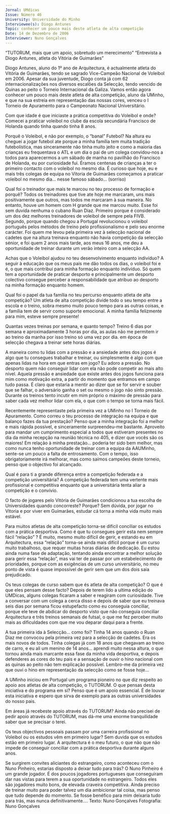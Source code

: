 ```yaml
---
Jornal: UMdicas
Issue: Número 46
University: Universidade do Minho
Interviewee(s): Diogo Antunes
Topic: conhecer um pouco mais deste atleta de alta competição
Date: 14 de Dezembro de 2006
Interviewer: Nuno Gonçalves
---
```


“TUTORUM, mais que um apoio, sobretudo um merecimento” 
“Entrevista a Diogo Antunes, atleta do
Vitória de Guimarães”

Diogo Antunes, aluno do 1º ano de Arquitectura, é actualmente atleta do Vitória de
Guimarães, tendo se sagrado Vice-Campeão Nacional de Voleibol em 2006. Apesar
da sua juventude, Diogo conta já com 62 internacionalizações nos diversos escalões
da Selecção, tendo vencido de Quinas ao peito o Torneio Internacional da Galiza.
Vamos então agora conhecer um pouco mais deste atleta de alta competição, aluno
da UMinho, e que na sua estreia em representação das nossas cores, venceu o I
Torneio de Apuramento para o Campeonato Nacional Universitário.

Com que idade é que iniciaste a prática
competitiva do Voleibol e onde?
Comecei a praticar voleibol no clube da escola
secundária Francisco de Holanda quando tinha
quando tinha 8 anos.

Porquê o Voleibol, e não por exemplo, o “banal”
Futebol?
Na altura eu cheguei a jogar futebol ate porque a
minha família tem muita tradição futebolística, mas
sinceramente não tinha muito jeito e como a maioria
das crianças eu frequentava o ATL e um dia o pai de
um colega convidou-nos a todos para aparecermos a
um sábado de manha no pavilhão do Francisco de
Holanda, eu por curiosidade fui. Éramos centenas de
crianças a ter o primeiro contacto com o voleibol no
mesmo dia. É curioso que hoje, eu e mais três colegas
de equipa no Vitoria de Guimarães começamos a
praticar voleibol no mesmo dia… nesse famoso
sábado… (sorriso)

Qual foi o treinador que mais te marcou no teu
processo de formação e porquê?
Todos os treinadores que tive ate hoje me marcaram,
uns mais positivamente que outros, mas todos me
marcaram à sua maneira. No entanto, houve um
homem com H grande que me marcou muito. Esse foi
sem duvida nenhuma o cubano Ruan Diaz. Primeiro
porque é considerado um dos dez melhores
treinadores de voleibol de sempre pela FIVB.
Segundo, porque quando chegou a Portugal
revolucionou o voleibol português pelos métodos de
treino pelo profissionalismo e pelo seu enorme
carácter. Foi quem me levou pela primeira vez à
selecção nacional de cadetes que na altura treinava
enquanto não havia competição da selecção sénior,
e foi quem 2 anos mais tarde, aos meus 16 anos, me
deu a oportunidade de treinar durante um verão
inteiro com a selecção AA.

Achas que o Voleibol ajudou no teu
desenvolvimento enquanto indivíduo?
A seguir à educação que os meus pais me dão todos
os dias, o voleibol foi e é, o que mais contribui para
minha formação enquanto indivíduo. Só quem tem a
oportunidade de praticar desporto e principalmente
um desporto colectivo consegue perceber a
responsabilidade que atribuo ao desporto na minha
formação enquanto homem.

Qual foi o papel da tua família no teu percurso
enquanto atleta de alta competição?
Um atleta de alta competição divide todo o seu tempo
entre a escola e o treino, sobra mesmo muito pouco
tempo para as outras coisas, e a família tem de servir
como suporte emocional. A minha família felizmente
para mim, esteve sempre presente!

Quantas vezes treinas por semana, e quanto
tempo?
Treino 6 dias por semana e aproximadamente 3 horas
por dia, as aulas não me permitem ir ao treino da
manha por isso treino só uma vez por dia. em época
de selecção chegava a treinar sete horas diárias.

A maneira como tu lidas com a pressão e a
ansiedade antes dos jogos é algo que tu
consegues trabalhar e treinar, ou simplesmente é
algo com que apenas lidas na hora em que entras
em jogo?
Eu adoro a pressão. No desporto quem não conseguir
lidar com ela não pode competir ao mais alto nível.
Aquela pressão e ansiedade que existe antes dos
jogos funciona para mim como motivação extra, a
partir do momento que entramos em campo tudo
passa. É claro que estaria a mentir ao dizer que se for
servir e souber que se falhar, o adversário ganha o
set ou mesmo o jogo não sinto pressão. Durante os
treinos tento incutir em mim próprio o máximo de
pressão para saber cada vez melhor lidar com ela, o
que com o tempo se torna mais fácil.

Recentemente representaste pela primeira vez a
UMinho no I Torneio de Apuramento. Como correu
o teu processo de integração na equipa e que
balanço fazes da tua prestação?
Penso que a minha integração foi a melhor e mais
rápida possível, e sinceramente surpreendeu-me
bastante. Aproveito para mandar um cumprimento
especial a todos que estiveram presentes no dia da
minha recepção na reunião técnica no 405, e dizer
que vocês são os maiores! Em relação à minha
prestação… poderia ter sido bem melhor, mas como
nunca tenho oportunidade de treinar com a equipa da
AAUMinho, sente-se um pouco a falta de
entrosamento. Com o tempo, isso obrigatoriamente
irá melhorar, mas como saímos campeões deste
torneio, penso que o objectivo foi alcançado.

Qual é para ti a grande diferença entre a
competição federada e a competição
universitária?
A competição federada tem uma vertente mais
profissional e competitiva enquanto que a
universitária tenta aliar a competição e o convívio.

O facto de jogares pelo Vitória de Guimarães
condicionou a tua escolha de Universidades
quando concorreste? Porque?
Sem dúvida, por jogar no Vitoria e por viver em
Guimarães, estudar cá torna a minha vida muito mais
estável.

Para muitos atletas de alta competição torna-se
difícil conciliar os estudos com a prática
desportiva. Como é que tu consegues gerir esta
nem sempre fácil “relação” ?
É muito, mesmo muito difícil de gerir, e estando eu em
Arquitectura, essa “relação” torna-se ainda mais
difícil porque é um curso muito trabalhoso, que requer
muitas horas diárias de dedicação. Eu estou ainda
numa fase de adaptação, tentando ainda encontrar a
melhor solução para gerir essa “relação”, mas vai ter
de passar por um estabelecimento de prioridades,
porque com as exigências de um curso universitário,
no meu ponto de vista é quase impossível de gerir
sem que um dos dois saia prejudicado.

Os teus colegas de curso sabem que és atleta de
alta competição? O que é que eles pensam desse
facto?
Depois de terem lido a ultima edição do UMDicas,
alguns colegas ficaram a saber e reagiram com
curiosidade. Tive a conversar com um colega a cerca
disso e depois de saber que eu treinava seis dias por
semana ficou estupefacto como eu conseguia
conciliar, porque ele teve de abdicar do desporto visto
que não conseguia conciliar Arquitectura e três
treinos semanais de futsal, o que me fez perceber
muito mais as dificuldades com que me vou deparar
daqui para a frente.

A tua primeira ida à Selecção… como foi?
Tinha 14 anos quando o Ruan Diaz me convocou pela
primeira vez para a selecção de cadetes. Era os mais
novos de todos. Tinha colegas já com 18 anos que
chegavam ao treino de carro, e eu ali um menino de
14 anos… aprendi muito nessa altura, o que tornou
ainda mais marcante essa fase da minha vida
desportiva, e depois defenderes as cores do teu pais
e a sensação de ouvir o hino nacional com as quinas
ao peito não tem explicação possível. Lembro-me da
primeira vez que ouvi o hino em representação da
selecção como se fosse hoje…

A UMinho iniciou em Portugal um programa
pioneiro no que diz respeito ao apoio aos atletas
de alta competição, o TUTORUM. O que pensas
desta iniciativa e do programa em si?
Penso que é um apoio essencial. É de louvar esta
iniciativa e espero que sirva de exemplo para as
outras universidades do nosso pais.

Em áreas já recebeste apoio através do
TUTORUM?
Ainda não precisei de pedir apoio através do
TUTORUM, mas dá-me uma enorme tranquilidade
saber que se precisar o terei.

Os teus objectivos pessoais passam por uma
carreira profissional no Voleibol ou os estudos
vêm em primeiro lugar?
Sem duvida que os estudos estão em primeiro lugar. A
arquitectura é o meu futuro, o que não que não
impede de conseguir conciliar com a prática
desportiva durante alguns anos.

Se surgirem convites aliciantes do estrangeiro,
como aconteceu com o Nuno Pinheiro, estarias
disposto a deixar tudo para trás?
O Nuno Pinheiro é um grande jogador. É dos poucos
jogadores portugueses que conseguiram dar nas
vistas para terem a sua oportunidade no estrangeiro.
Todos eles são jogadores muito bons, de elevada
craveira competitiva. Ainda preciso de treinar muito
para poder talvez um dia ambicionar tal coisa, mas
penso que tudo depende do momento. Se fosse
benéfico para mim deixaria tudo para trás, mas nunca
definitivamente….
Texto:  Nuno Gonçalves 
Fotografia:  Nuno Gonçalves